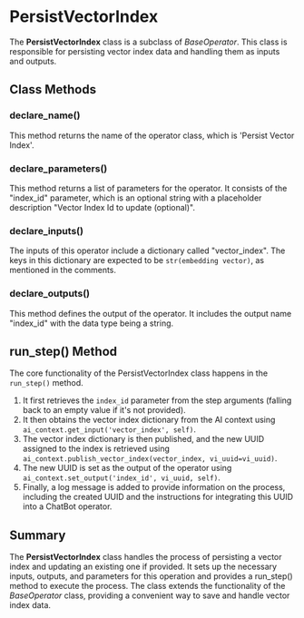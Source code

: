 # PersistVectorIndex

The **PersistVectorIndex** class is a subclass of _BaseOperator_. This class is responsible for persisting vector index data and handling them as inputs and outputs.

## Class Methods

### declare_name()

This method returns the name of the operator class, which is 'Persist Vector Index'.

### declare_parameters()

This method returns a list of parameters for the operator. It consists of the "index_id" parameter, which is an optional string with a placeholder description "Vector Index Id to update (optional)".

### declare_inputs()

The inputs of this operator include a dictionary called "vector_index". The keys in this dictionary are expected to be `str(embedding vector)`, as mentioned in the comments.

### declare_outputs()

This method defines the output of the operator. It includes the output name "index_id" with the data type being a string.

## run_step() Method

The core functionality of the PersistVectorIndex class happens in the `run_step()` method.

1. It first retrieves the `index_id` parameter from the step arguments (falling back to an empty value if it's not provided).
2. It then obtains the vector index dictionary from the AI context using `ai_context.get_input('vector_index', self)`.
3. The vector index dictionary is then published, and the new UUID assigned to the index is retrieved using `ai_context.publish_vector_index(vector_index, vi_uuid=vi_uuid)`.
4. The new UUID is set as the output of the operator using `ai_context.set_output('index_id', vi_uuid, self)`.
5. Finally, a log message is added to provide information on the process, including the created UUID and the instructions for integrating this UUID into a ChatBot operator.

## Summary

The **PersistVectorIndex** class handles the process of persisting a vector index and updating an existing one if provided. It sets up the necessary inputs, outputs, and parameters for this operation and provides a run_step() method to execute the process. The class extends the functionality of the _BaseOperator_ class, providing a convenient way to save and handle vector index data.